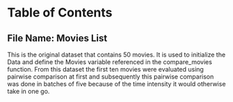 # Table of Contents

## File Name: Movies List
This is the original dataset that contains 50 movies. It is used to initialize the Data and define the Movies variable referenced in the compare_movies function. From this dataset the first ten movies were evaluated using pairwise comparison at first and subsequently this pairwise comparison was done in batches of five because of the time intensity it would otherwise take in one go.

